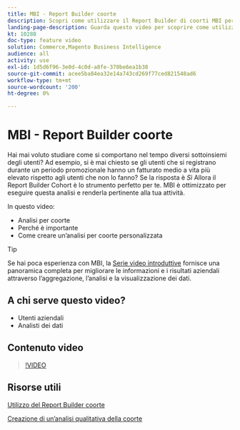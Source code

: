 ```yaml
---
title: MBI - Report Builder coorte
description: Scopri come utilizzare il Report Builder di coorti MBI per creare rapporti e analisi ottimizzati rilevanti per la tua attività.
landing-page-description: Guarda questo video per scoprire come utilizzare il Report Builder di coorti MBI per creare rapporti e analisi ottimizzati rilevanti per la tua attività.
kt: 10288
doc-type: feature video
solution: Commerce,Magento Business Intelligence
audience: all
activity: use
exl-id: 1d5d6f96-3e0d-4c0d-a8fe-370be6ea1b38
source-git-commit: acee5ba84ea32e14a743cd269f77ced821548ad6
workflow-type: tm+mt
source-wordcount: '200'
ht-degree: 0%

---
```


# MBI - Report Builder coorte

Hai mai voluto studiare come si comportano nel tempo diversi sottoinsiemi degli utenti? Ad esempio, si è mai chiesto se gli utenti che si registrano durante un periodo promozionale hanno un fatturato medio a vita più elevato rispetto agli utenti che non lo fanno? Se la risposta è _Sì_ Allora il Report Builder Cohort è lo strumento perfetto per te. MBI è ottimizzato per eseguire questa analisi e renderla pertinente alla tua attività.

In questo video:

- Analisi per coorte
- Perché è importante
- Come creare un’analisi per coorte personalizzata

>[!TIP]
>
>Se hai poca esperienza con MBI, la [Serie video introduttive](1-overview.md) fornisce una panoramica completa per migliorare le informazioni e i risultati aziendali attraverso l’aggregazione, l’analisi e la visualizzazione dei dati.

## A chi serve questo video?

- Utenti aziendali
- Analisti dei dati

## Contenuto video

>[!VIDEO](https://video.tv.adobe.com/v/342407?quality=12&learn=on)

## Risorse utili

[Utilizzo del Report Builder coorte](https://docs.magento.com/mbi/data-analyst/dev-reports/cohort-rpt-bldr.html)

[Creazione di un’analisi qualitativa della coorte](https://docs.magento.com/mbi/data-analyst/dev-reports/create-qual-cohort-analysis.html)
